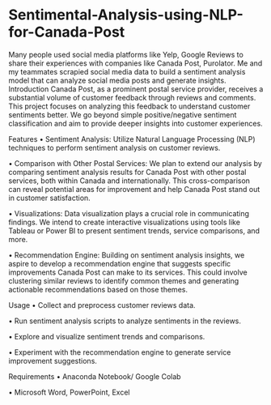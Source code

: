 # Sentimental-Analysis-using-NLP-for-Canada-Post
Many people used social media platforms like Yelp, Google Reviews to share their experiences with companies like Canada Post, Purolator. Me and my teammates scrapied social media data to build a sentiment analysis model that can analyze social media posts and generate insights.
Introduction
Canada Post, as a prominent postal service provider, receives a substantial volume of customer feedback through reviews and comments. This project focuses on analyzing this feedback to understand customer sentiments better. We go beyond simple positive/negative sentiment classification and aim to provide deeper insights into customer experiences.

Features
•	Sentiment Analysis: Utilize Natural Language Processing (NLP) techniques to perform sentiment analysis on customer reviews.

•	Comparison with Other Postal Services: We plan to extend our analysis by comparing sentiment analysis results for Canada Post with other postal services, both within Canada and internationally. This cross-comparison can reveal potential areas for improvement and help Canada Post stand out in customer satisfaction.

•	Visualizations: Data visualization plays a crucial role in communicating findings. We intend to create interactive visualizations using tools like Tableau or Power BI to present sentiment trends, service comparisons, and more.

•	Recommendation Engine: Building on sentiment analysis insights, we aspire to develop a recommendation engine that suggests specific improvements Canada Post can make to its services. This could involve clustering similar reviews to identify common themes and generating actionable recommendations based on those themes.

Usage
•	Collect and preprocess customer reviews data.

•	Run sentiment analysis scripts to analyze sentiments in the reviews.

•	Explore and visualize sentiment trends and comparisons.

•	Experiment with the recommendation engine to generate service improvement suggestions.

Requirements
•	Anaconda Notebook/ Google Colab

•	Microsoft Word, PowerPoint, Excel
